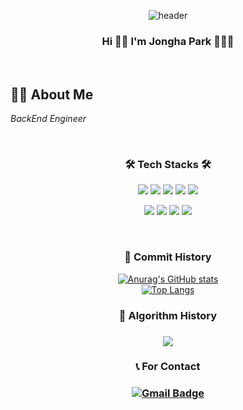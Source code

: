 <div align='center'>  
 
![header](https://capsule-render.vercel.app/api?type=waving&color=gradient&customColorList=1,15,18,25,27&height=150&section=header)
 

  ### Hi 🙌🏼   I'm Jongha Park 👩🏻‍💻  
</br>
<div align='left'>

 ## 🙋‍♀️ About Me
 _BackEnd Engineer_

</br>
</div>

### 🛠 Tech Stacks 🛠

<img src="https://img.shields.io/badge/C-A8B9CC?style=flat-square&logo=C&logoColor=white"/></a>
<img src="https://img.shields.io/badge/C++-00599C?style=flat-square&logo=C%2B%2B&logoColor=white"/></a>
<img src="https://img.shields.io/badge/HTML5-E34F26?style=flat-square&logo=HTML5&logoColor=white"/></a>
<img src="https://img.shields.io/badge/CSS3-1572B6?style=flat-square&logo=CSS3&logoColor=white"/></a>
<img src="https://img.shields.io/badge/JavaScript-F7DF1E?style=flat-square&logo=JavaScript&logoColor=white"/></a>

<img src="https://img.shields.io/badge/Java-007396?style=flat-square&logo=Java&logoColor=white"/></a> 
<img src="https://img.shields.io/badge/Springs-A8B9CC?style=flat-square&logo=Spring&logoColor=white"/></a> 
<img src="https://img.shields.io/badge/MySQL-4479A1?style=flat-square&logo=MySQL&logoColor=white"/></a>
<img src="https://img.shields.io/badge/Docker-2496ED?style=flat-square&logo=Docker&logoColor=white"/></a>

</br>
</div>

<h3 align="center"> 🌱 Commit History </h3>

<div align="center" style="text-align:center">
  
  [![Anurag's GitHub stats](https://github-readme-stats.vercel.app/api?username=worldii)](https://github.com/worldii/github-readme-stats)
  <br>
  [![Top Langs](https://github-readme-stats.vercel.app/api/top-langs/?username=worldii&layout=compact)](https://github.com/worldii/github-readme-stats)
  <br>

</div>
<h3 align="center"> 🙈 Algorithm History <h3>
<div align="center" style="text-align:center">
 <img src="http://mazassumnida.wtf/api/v2/generate_badge?boj=worldi">
</div>

<h3 align="center"> 📞 For Contact <h3>
<div align="center" style="text-align:center">

  [![Gmail Badge](https://img.shields.io/badge/Gmail-D14836?style=flat&logo=Gmail&logoColor=white)](mailto:jongha2788@u.sogang.ac.kr)
</div>




